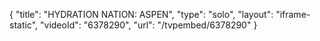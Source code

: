 {
    "title": "HYDRATION NATION: ASPEN",
    "type": "solo",
    "layout": "iframe-static",
    "videoId": "6378290",
    "url": "\/tvpembed\/6378290"
}